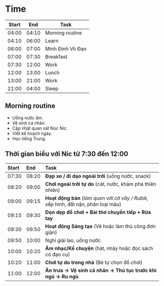 # Time

| Start | End   | Task              |
|-------|-------|-------------------|
| 04:00 | 04:10 | Morning routine   |
| 04:10 | 06:00 | Learn             |
| 06:00 | 07:00 | Minh Định Võ Đạo  |
| 07:00 | 07:30 | Breakfast         |
| 07:30 | 12:00 | Work              |
| 12:00 | 13:00 | Lunch             |
| 13:00 | 21:00 | Work              |
| 21:00 | 04:00 | Sleep             |

## Morning routine

- Uống nước ấm.
- Vệ sinh cá nhân.
- Cập nhật quan sát Núc Níc.
- Viết kế hoạch ngày.
- Học tiếng Trung.

## Thời gian biểu với Níc từ 7:30 đến 12:00

| Start | End | Task |
| :--- | :--- | :--- |
| 07:30 | 08:20 | **Đạp xe / đi dạo ngoài trời** (uống nước, snack) |
| 08:20 | 09:00 | **Chơi ngoài trời tự do** (cát, nước, khám phá thiên nhiên) |
| 09:00 | 09:15 | **Hoạt động bàn** (*làm quen với cờ vây / Rubik*, xếp hình, đất nặn, phân loại màu) |
| 09:15 | 09:30 | **Dọn dẹp đồ chơi + Bài thơ chuyển tiếp + Rửa tay** |
| 09:30 | 09:50 | **Hoạt động Sáng tạo** (Vẽ hoặc làm thủ công đơn giản) |
| 09:50 | 10:00 | Nghỉ giải lao, uống nước |
| 10:00 | 10:20 | **Âm nhạc/Kể chuyện** (hát, nhảy hoặc đọc sách có đạo cụ) |
| 10:20 | 11:00 | **Chơi tự do trong nhà** (Bé tự chọn đồ chơi) |
| 11:00 | 12:00 | **Ăn trưa → Vệ sinh cá nhân → Thủ tục trước khi ngủ → Ru ngủ** |
